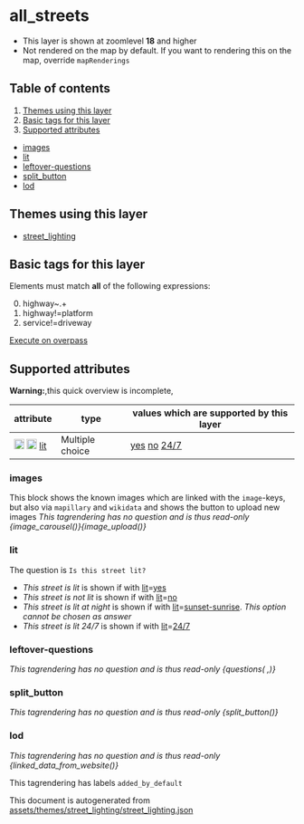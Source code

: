 [//]: # (WARNING: this file is automatically generated. Please find the sources at the bottom and edit those sources)

# all_streets

 - This layer is shown at zoomlevel **18** and higher
 - Not rendered on the map by default. If you want to rendering this on the map, override `mapRenderings`

## Table of contents

1. [Themes using this layer](#themes-using-this-layer)
2. [Basic tags for this layer](#basic-tags-for-this-layer)
3. [Supported attributes](#supported-attributes)
  - [images](#images)
  - [lit](#lit)
  - [leftover-questions](#leftover-questions)
  - [split_button](#split_button)
  - [lod](#lod)

## Themes using this layer

 - [street_lighting](https://mapcomplete.org/street_lighting)

## Basic tags for this layer

Elements must match **all** of the following expressions:

0. highway~.+
1. highway!=platform
2. service!=driveway

[Execute on overpass](http://overpass-turbo.eu/?Q=%5Bout%3Ajson%5D%5Btimeout%3A90%5D%3B%28%20%20%20%20nwr%5B%22highway%22%5D%5B%22highway%22!%3D%22platform%22%5D%5B%22service%22!%3D%22driveway%22%5D%28%7B%7Bbbox%7D%7D%29%3B%0A%29%3Bout%20body%3B%3E%3Bout%20skel%20qt%3B)

## Supported attributes

**Warning:**,this quick overview is incomplete,

| attribute | type | values which are supported by this layer |
-----|-----|----- |
| <a target="_blank" href='https://taginfo.openstreetmap.org/keys/lit#values'><img src='https://mapcomplete.org/assets/svg/search.svg' height='18px'></a> <a target="_blank" href='https://taghistory.raifer.tech/?#***/lit/'><img src='https://mapcomplete.org/assets/svg/statistics.svg' height='18px'></a> [lit](https://wiki.openstreetmap.org/wiki/Key:lit) | Multiple choice | [yes](https://wiki.openstreetmap.org/wiki/Tag:lit%3Dyes) [no](https://wiki.openstreetmap.org/wiki/Tag:lit%3Dno) [24/7](https://wiki.openstreetmap.org/wiki/Tag:lit%3D24/7) |

### images
This block shows the known images which are linked with the `image`-keys, but also via `mapillary` and `wikidata` and shows the button to upload new images
_This tagrendering has no question and is thus read-only_
*{image_carousel()}{image_upload()}*

### lit

The question is `Is this street lit?`

 -  *This street is lit* is shown if with <a href='https://wiki.openstreetmap.org/wiki/Key:lit' target='_blank'>lit</a>=<a href='https://wiki.openstreetmap.org/wiki/Tag:lit%3Dyes' target='_blank'>yes</a>
 -  *This street is not lit* is shown if with <a href='https://wiki.openstreetmap.org/wiki/Key:lit' target='_blank'>lit</a>=<a href='https://wiki.openstreetmap.org/wiki/Tag:lit%3Dno' target='_blank'>no</a>
 -  *This street is lit at night* is shown if with <a href='https://wiki.openstreetmap.org/wiki/Key:lit' target='_blank'>lit</a>=<a href='https://wiki.openstreetmap.org/wiki/Tag:lit%3Dsunset-sunrise' target='_blank'>sunset-sunrise</a>. _This option cannot be chosen as answer_
 -  *This street is lit 24/7* is shown if with <a href='https://wiki.openstreetmap.org/wiki/Key:lit' target='_blank'>lit</a>=<a href='https://wiki.openstreetmap.org/wiki/Tag:lit%3D24/7' target='_blank'>24/7</a>

### leftover-questions

_This tagrendering has no question and is thus read-only_
*{questions( ,)}*

### split_button

_This tagrendering has no question and is thus read-only_
*{split_button()}*

### lod

_This tagrendering has no question and is thus read-only_
*{linked_data_from_website()}*

This tagrendering has labels 
`added_by_default`


This document is autogenerated from [assets/themes/street_lighting/street_lighting.json](https://source.mapcomplete.org/MapComplete/MapComplete/src/branch/develop/assets/themes/street_lighting/street_lighting.json)
